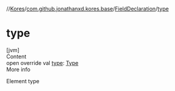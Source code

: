 //[Kores](../../index.md)/[com.github.jonathanxd.kores.base](../index.md)/[FieldDeclaration](index.md)/[type](type.md)



# type  
[jvm]  
Content  
open override val [type](type.md): [Type](https://docs.oracle.com/javase/8/docs/api/java/lang/reflect/Type.html)  
More info  


Element type

  



